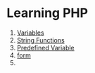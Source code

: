 # Learning PHP

 1. [Variables](https://www.php.net/manual/en/language.variables.basics.php)
 2. [String Functions](http://php.net/manual/en/ref.strings.php)
 3. [Predefined Variable](https://www.php.net/manual/en/reserved.variables.php)
 4. [form](https://www.php.net/manual/en/tutorial.forms.php)
 5. 